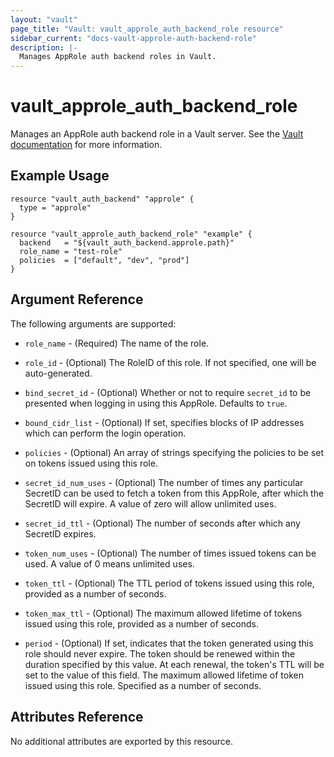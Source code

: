 ```yaml
---
layout: "vault"
page_title: "Vault: vault_approle_auth_backend_role resource"
sidebar_current: "docs-vault-approle-auth-backend-role"
description: |-
  Manages AppRole auth backend roles in Vault.
---
```


# vault\_approle\_auth\_backend\_role

Manages an AppRole auth backend role in a Vault server. See the [Vault
documentation](https://www.vaultproject.io/docs/auth/approle.html) for more
information.

## Example Usage

```hcl
resource "vault_auth_backend" "approle" {
  type = "approle"
}

resource "vault_approle_auth_backend_role" "example" {
  backend   = "${vault_auth_backend.approle.path}"
  role_name = "test-role"
  policies  = ["default", "dev", "prod"]
}
```

## Argument Reference

The following arguments are supported:

* `role_name` - (Required) The name of the role.

* `role_id` - (Optional) The RoleID of this role. If not specified, one will be
  auto-generated.

* `bind_secret_id` - (Optional) Whether or not to require `secret_id` to be
  presented when logging in using this AppRole. Defaults to `true`.

* `bound_cidr_list` - (Optional) If set, specifies blocks of IP addresses which
  can perform the login operation.

* `policies` - (Optional) An array of strings specifying the policies to be set
  on tokens issued using this role.

* `secret_id_num_uses` - (Optional) The number of times any particular SecretID
  can be used to fetch a token from this AppRole, after which the SecretID will
  expire. A value of zero will allow unlimited uses.

* `secret_id_ttl` - (Optional) The number of seconds after which any SecretID
  expires.

* `token_num_uses` - (Optional) The number of times issued tokens can be used.
  A value of 0 means unlimited uses.

* `token_ttl` - (Optional) The TTL period of tokens issued using this role,
  provided as a number of seconds.

* `token_max_ttl` - (Optional) The maximum allowed lifetime of tokens issued
  using this role, provided as a number of seconds.

* `period` - (Optional) If set, indicates that the token generated using this
  role should never expire. The token should be renewed within the duration
  specified by this value. At each renewal, the token's TTL will be set to the
  value of this field. The maximum allowed lifetime of token issued using this
  role. Specified as a number of seconds.

## Attributes Reference

No additional attributes are exported by this resource.

